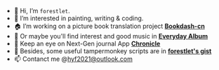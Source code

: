 - 👋 Hi, I’m `forestlet`.
- 🏃‍ I’m interested in painting, writing & coding.
- 🏠 I’m working on a picture book translation project **[Bookdash-cn](https://github.com/forestlet/bookdash-cn)**
- 🎼 Or maybe you'll find interest and good music in **[Everyday Album](https://github.com/forestlet/everyday-album)**
- 📓 Keep an eye on Next-Gen journal App **[Chronicle](https://github.com/Liszt-Fly/chronicle)**
- 🐒 Besides, some useful tampermonkey scripts are in **[forestlet's gist](https://gist.github.com/forestlet)**
- 📫 Contanct me @<hyf2021@outlook.com>

<!---
forestlet/forestlet is a ✨ special ✨ repository because its `README.md` (this file) appears on your GitHub profile.
You can click the Preview link to take a look at your changes.
--->
